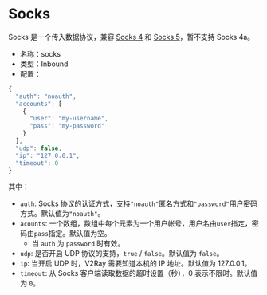 # Socks

Socks 是一个传入数据协议，兼容 [Socks 4](http://ftp.icm.edu.pl/packages/socks/socks4/SOCKS4.protocol) 和 [Socks 5](http://ftp.icm.edu.pl/packages/socks/socks4/SOCKS4.protocol)，暂不支持 Socks 4a。

* 名称：socks
* 类型：Inbound
* 配置：

```javascript
{
  "auth": "noauth",
  "accounts": [
    {
      "user": "my-username",
      "pass": "my-password"
    }
  ],
  "udp": false,
  "ip": "127.0.0.1",
  "timeout": 0
}
```

其中：

* `auth`: Socks 协议的认证方式，支持`"noauth"`匿名方式和`"password"`用户密码方式。默认值为`"noauth"`。
* `acounts`: 一个数组，数组中每个元素为一个用户帐号，用户名由`user`指定，密码由`pass`指定。默认值为空。
  * 当 `auth` 为 `password` 时有效。
* `udp`: 是否开启 UDP 协议的支持，`true` / `false`。默认值为 `false`。
* `ip`: 当开启 UDP 时，V2Ray 需要知道本机的 IP 地址。默认值为 127.0.0.1。
* `timeout`: 从 Socks 客户端读取数据的超时设置（秒），0 表示不限时。默认值为 `0`。
